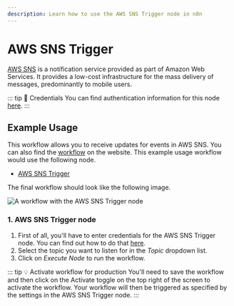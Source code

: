```yaml
---
description: Learn how to use the AWS SNS Trigger node in n8n
---
```


# AWS SNS Trigger

[AWS SNS](https://aws.amazon.com/sns/) is a notification service provided as part of Amazon Web Services. It provides a low-cost infrastructure for the mass delivery of messages, predominantly to mobile users.

::: tip 🔑 Credentials
You can find authentication information for this node [here](../../../credentials/AWS/README.md).
:::


## Example Usage

This workflow allows you to receive updates for events in AWS SNS. You can also find the [workflow](https://n8n.io/workflows/509) on the website. This example usage workflow would use the following node.
- [AWS SNS Trigger]()

The final workflow should look like the following image.

![A workflow with the AWS SNS Trigger node](./workflow.png)


### 1. AWS SNS Trigger node

1. First of all, you'll have to enter credentials for the AWS SNS Trigger node. You can find out how to do that [here](../../../credentials/AWS/README.md).
2. Select the topic you want to listen for in the *Topic* dropdown list.
3. Click on *Execute Node* to run the workflow.

::: tip 💡 Activate workflow for production
You'll need to save the workflow and then click on the Activate toggle on the top right of the screen to activate the workflow. Your workflow will then be triggered as specified by the settings in the AWS SNS Trigger node.
:::
